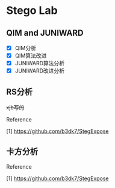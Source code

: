 # Stego Lab
## QIM and JUNIWARD
- [x] QIM分析
- [x] QIM算法改进
- [x] JUNIWARD算法分析
- [x] JUNIWARD改进分析

## RS分析

~~xjb写的~~

Reference

\[1] https://github.com/b3dk7/StegExpose



## 卡方分析

Reference

\[1] https://github.com/b3dk7/StegExpose
